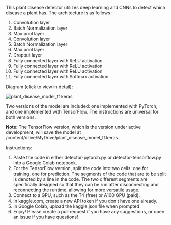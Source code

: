 This plant disease detector utilizes deep learning and CNNs to detect which disease a plant has. The architecture is as follows : 

  1. Convolution layer
  2. Batch Normalization layer
  3. Max pool layer 
  4. Convolution layer
  5. Batch Normalization layer
  6. Max pool layer  
  7. Dropout layer 
  8. Fully connected layer with ReLU activation
  9. Fully connected layer with ReLU activation
  10. Fully connected layer with ReLU activation
  11. Fully connected layer with Softmax activation      

Diagram (click to view in detail):     

![plant_disease_model_tf keras](https://github.com/user-attachments/assets/11a6c733-8aa0-4f1d-b20a-e9d6dc74935c)


Two versions of the model are included: one implemented with PyTorch, and one implemented with TensorFlow. The instructions are universal for both versions.

**Note**: The TensorFlow version, which is the version under active development, will save the model at /content/drive/MyDrive/plant_disease_model_tf.keras.     


Instructions: 

1. Paste the code in either detector-pytorch.py or detector-tensorflow.py into a Google Colab notebook.
2. For the TensorFlow version, split the code into two cells: one for training, one for prediction. The segments of the code that are to be split is denoted by a line in the code. The two different segments are specifically designed so that they can be run after disconnecting and reconnecting the runtime, allowing for more versatile usage.
3. Connect to a GPU, such as the T4 (free) or A100 GPU (paid).
4. In kaggle.com, create a new API token if you don't have one already.
5. In Google Colab, upload the kaggle.json file when prompted
6. Enjoy! Please create a pull request if you have any suggestions, or open an issue if you have questions!
